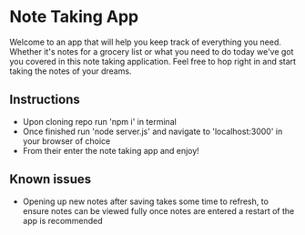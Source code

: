 # Note Taking App

Welcome to an app that will help you keep track of everything you need. Whether it's notes for a grocery list or what you need to do today we've got you covered in this note taking application. Feel free to hop right in and start taking the notes of your dreams.

## Instructions

* Upon cloning repo run 'npm i' in terminal
* Once finished run 'node server.js' and navigate to 'localhost:3000' in your browser of choice
* From their enter the note taking app and enjoy!


## Known issues
* Opening up new notes after saving takes some time to refresh, to ensure notes can be viewed fully once notes are entered a restart of the app is recommended